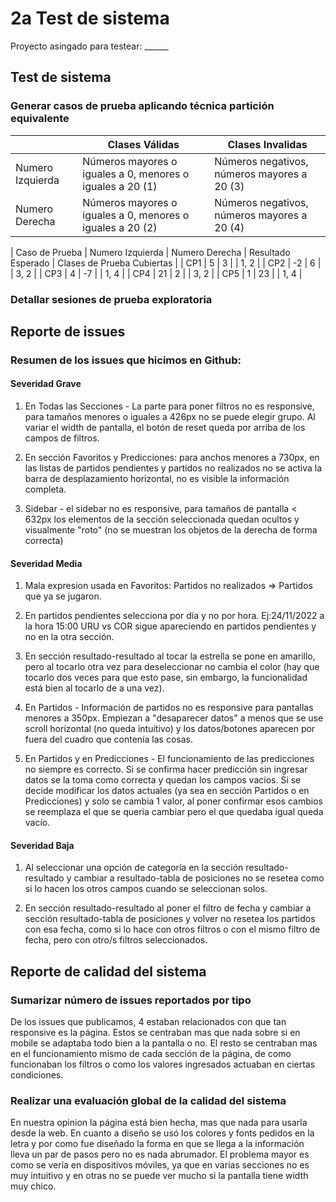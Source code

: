 # 2a Test de sistema

Proyecto asingado para testear: ______

## Test de sistema

### Generar casos de prueba aplicando técnica partición equivalente
|  | Clases Válidas | Clases Invalidas |
| --------------------- | --------------------- |--------------------- |
| Numero Izquierda | Números mayores o iguales a 0, menores o iguales a 20 (1)| Números negativos, números mayores a 20 (3)|
| Numero Derecha | Números mayores o iguales a 0, menores o iguales a 20 (2)| Números negativos, números mayores a 20 (4)|



| Caso de Prueba | Numero Izquierda | Numero Derecha | Resultado Esperado | Clases de Prueba Cubiertas |
| CP1 | 5 | 3 |  | 1, 2 |
| CP2 | -2 | 6 |  | 3, 2 |
| CP3 | 4 | -7 |  | 1, 4 |
| CP4 | 21 | 2 |  | 3, 2 |
| CP5 | 1 | 23 |  | 1, 4 |

### Detallar sesiones de prueba exploratoria



## Reporte de issues
### Resumen de los issues que hicimos en Github:

#### Severidad Grave
1) En Todas las Secciones - La parte para poner filtros no es responsive, para tamaños menores o iguales a 426px no se puede elegir grupo. Al variar el width de pantalla, el botón de reset queda por arriba de los campos de filtros.

2) En sección Favoritos y Predicciones: para anchos menores a 730px, en las listas de partidos pendientes y partidos no realizados no se activa la barra de desplazamiento horizontal, no es visible la información completa.

3) Sidebar - el sidebar no es responsive, para tamaños de pantalla < 632px los elementos de la sección seleccionada quedan ocultos y visualmente "roto" (no se muestran los objetos de la derecha de forma correcta)

#### Severidad Media
1) Mala expresion usada en Favoritos: Partidos no realizados => Partidos que ya se jugaron.

2) En partidos pendientes selecciona por día y no por hora.
Ej:24/11/2022 a la hora 15:00 URU vs COR sigue apareciendo en partidos pendientes y no en la otra sección.

3) En sección resultado-resultado al tocar la estrella se pone en amarillo, pero al tocarlo otra vez para deseleccionar no cambia el color (hay que tocarlo dos veces para que esto pase, sin embargo, la funcionalidad está bien al tocarlo de a una vez).

4) En Partidos - Información de partidos no es responsive para pantallas menores a 350px. Empiezan a "desaparecer datos" a menos que se use scroll horizontal (no queda intuitivo) y los datos/botones aparecen por fuera del cuadro que contenía las cosas.

5) En Partidos y en Predicciones - El funcionamiento de las predicciones no siempre es correcto. Si se confirma hacer predicción sin ingresar datos se la toma como correcta y quedan los campos vacíos. Si se decide modificar los datos actuales (ya sea en sección Partidos o en Predicciones) y solo se cambia 1 valor, al poner confirmar esos cambios se reemplaza el que se queria cambiar pero el que quedaba igual queda vacío.

#### Severidad Baja
1) Al seleccionar una opción de categoría en la sección resultado-resultado y cambiar a resultado-tabla de posiciones no se resetea como si lo hacen los otros campos cuando se seleccionan solos.

2) En sección resultado-resultado al poner el filtro de fecha y cambiar a sección resultado-tabla de posiciones y volver no resetea los partidos con esa fecha, como si lo hace con otros filtros o con el mismo filtro de fecha, pero con otro/s filtros seleccionados.


## Reporte de calidad del sistema

### Sumarizar número de issues reportados por tipo
De los issues que publicamos, 4 estaban relacionados con que tan responsive es la página. Estos se centraban mas que nada sobre si en mobile se adaptaba todo bien a la pantalla o no.
El resto se centraban mas en el funcionamiento mismo de cada sección de la página, de como funcionaban los filtros o como los valores ingresados actuaban en ciertas condiciones.

### Realizar una evaluación global de la calidad del sistema
En nuestra opinion la página está bien hecha, mas que nada para usarla desde la web. En cuanto a diseño se usó los colores y fonts pedidos en la letra y por como fue diseñado la forma en que se llega a la información lleva un par de pasos pero no es nada abrumador. El problema mayor es como se vería en dispositivos móviles, ya que en varias secciones no es muy intuitivo y en otras no se puede ver mucho si la pantalla tiene width muy chico.